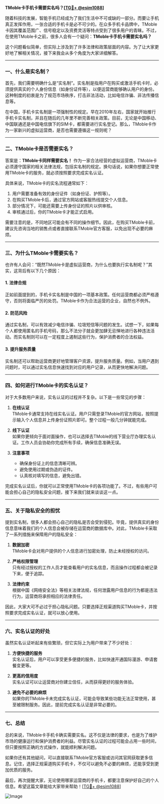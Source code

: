 **TMoble卡手机卡需要实名吗？[[TG💪+ @esim1088](https://t.me/s/esim1088)]**

随着科技的发展，智能手机已经成为了我们生活中不可或缺的一部分。而要让手机真正发挥作用，一张合适的手机卡是必不可少的。在众多手机卡品牌中，TMoble卡因其覆盖范围广、信号稳定以及资费灵活等特点受到了很多用户的青睐。不过，在使用TMoble卡之前，很多人会有一个疑问：**TMoble卡手机卡需要实名吗？**

这个问题看似简单，但实际上涉及到了许多法律和政策层面的内容。为了让大家更好地了解相关情况，接下来我会从多个角度为大家详细解答。

---

### **一、什么是实名制？**

首先，我们需要明确什么是“实名制”。实名制是指用户在购买或激活手机卡时，必须提供真实的个人身份信息（如身份证件等），以便运营商能够确认用户的身份。这种制度的初衷是为了规范市场秩序，打击非法活动，比如电信诈骗、非法传播信息等。

在中国，手机卡实名制是一项强制性的规定。早在2010年左右，国家就开始推行手机卡实名制，并且在随后的几年里不断完善相关政策。目前，无论是中国移动、中国联通还是中国电信旗下的SIM卡，都需要进行实名登记。那么，TMoble卡作为一家新兴的虚拟运营商，是否也需要遵循这一规则呢？

---

### **二、TMoble卡是否需要实名？**

答案是：**TMoble卡同样需要实名！** 作为一家合法经营的虚拟运营商，TMoble卡必须遵守国家的相关法律法规，包括实名制的规定。换句话说，如果你想要正常使用TMoble卡的服务，就必须按照要求完成实名认证。

具体来说，TMoble卡的实名流程通常如下：

1. 用户需要准备有效的身份证件（如身份证、护照等）。
2. 在购买TMoble卡后，通过官方网站或客服热线提交个人信息。
3. 部分情况下，可能还需要上传身份证的照片以供审核。
4. 审核通过后，你的TMoble卡才能正式启用。

需要注意的是，不同地区可能会有不同的操作细节。因此，在购买TMoble卡前，建议先咨询当地的销售点或者直接联系TMoble官方客服，以免出现不必要的麻烦。

---

### **三、为什么TMoble卡需要实名？**

也许有人会问：“既然TMoble卡是虚拟运营商，为什么也要执行实名制呢？”其实，这背后有以下几个原因：

#### **1. 法律合规**
正如前面提到的，手机卡实名制是中国的一项基本政策。任何运营商都必须严格遵守，否则将面临严厉的处罚。TMoble卡作为合法运营的企业，自然也不例外。

#### **2. 防范风险**
通过实名制，可以有效减少电信诈骗、垃圾短信等问题的发生。试想一下，如果每个人都使用匿名的手机号码，那么不法分子就会更加肆无忌惮地进行各种违法活动。而实名制则可以在一定程度上遏制这些行为，保护消费者的合法权益。

#### **3. 提升服务质量**
实名制还可以帮助运营商更好地管理客户资源，提升服务质量。例如，当用户遇到问题时，可以通过实名信息快速找到对应的用户记录，从而更快地解决问题。

---

### **四、如何进行TMoble卡的实名认证？**

对于大多数用户来说，实名认证的过程并不复杂。以下是一些常见的步骤：

1. **在线认证**  
   TMoble卡通常支持在线实名认证。用户只需登录TMoble的官方网站，按照提示输入个人信息并上传身份证照片即可。整个过程一般几分钟就能完成。

2. **线下认证**  
   如果你更倾向于面对面操作，也可以选择去TMoble的线下营业厅办理实名认证。工作人员会协助你完成所有手续，确保信息准确无误。

3. **注意事项**  
   - 确保身份证上的信息清晰可辨。
   - 避免使用过期或伪造的证件。
   - 认真核对填写的信息，避免出错。

完成实名认证后，你就可以正常使用TMoble卡的各项功能了。不过，有些用户可能会担心自己的隐私安全问题，接下来我们就来谈谈这一点。

---

### **五、关于隐私安全的担忧**

提到实名制，很多人都会担心自己的隐私是否会受到侵犯。毕竟，提供真实的身份信息意味着我们的个人信息会被存储在运营商的数据库中。对此，TMoble卡采取了一系列措施来保障用户的隐私安全：

1. **数据加密**  
   TMoble卡会对用户提供的个人信息进行加密处理，防止未经授权的访问。
   
2. **严格权限管理**  
   只有经过授权的工作人员才能查看用户的实名信息，而且操作过程都会被记录下来，便于追踪。

3. **法律约束**  
   根据中国《网络安全法》等相关法律法规，任何泄露用户信息的行为都是违法行为，运营商将承担相应的法律责任。

因此，大家大可不必过于担心隐私问题。只要选择正规渠道购买TMoble卡，并按照要求完成实名认证，就可以放心使用。

---

### **六、实名认证的好处**

虽然实名认证听起来有些繁琐，但它实际上为用户带来了不少好处：

1. **方便快捷的服务**  
   实名认证后，用户可以享受更多便捷的服务，比如快速开通国际漫游、申请套餐变更等。

2. **更高的信用度**  
   实名认证可以让运营商对你建立信任，从而获得更好的服务体验。

3. **避免不必要的麻烦**  
   如果你的TMoble卡未完成实名认证，可能会导致某些功能无法正常使用，甚至被限制服务。因此，提前完成实名认证是非常必要的。

---

### **七、总结**

总的来说，TMoble卡手机卡确实需要实名。这不仅是法律的要求，也是为了维护市场的健康运行和保护消费者的利益。尽管实名认证的过程可能会占用一些时间，但只要按照正确的方式操作，就能顺利解决问题。

如果你还有其他疑问，可以直接联系TMoble官方客服或访问其官网获取更多信息。记住，选择正规渠道购买手机卡，不仅可以避免不必要的麻烦，还能享受到更加优质的服务。

最后，再次提醒大家，无论使用哪家运营商的手机卡，都要注意保护好自己的个人信息。希望这篇文章能给大家带来帮助！[[TG💪+ @esim1088](https://t.me/s/esim1088)]  

![Image](https://i.postimg.cc/4NQfJmqS/Snipaste-2025-05-13-00-14-12.png)